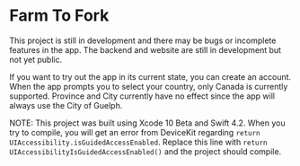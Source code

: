 # Farm To Fork

This project is still in development and there may be bugs or incomplete features in the app. The backend and website are still in development but not yet public.

If you want to try out the app in its current state, you can create an account. When the app prompts you to select your country, only Canada is currently supported. Province and City currently have no effect since the app will always use the City of Guelph.

NOTE: This project was built using Xcode 10 Beta and Swift 4.2. When you try to compile, you will get an error from DeviceKit regarding `return UIAccessibility.isGuidedAccessEnabled`. Replace this line with `return UIAccessibilityIsGuidedAccessEnabled()` and the project should compile.
